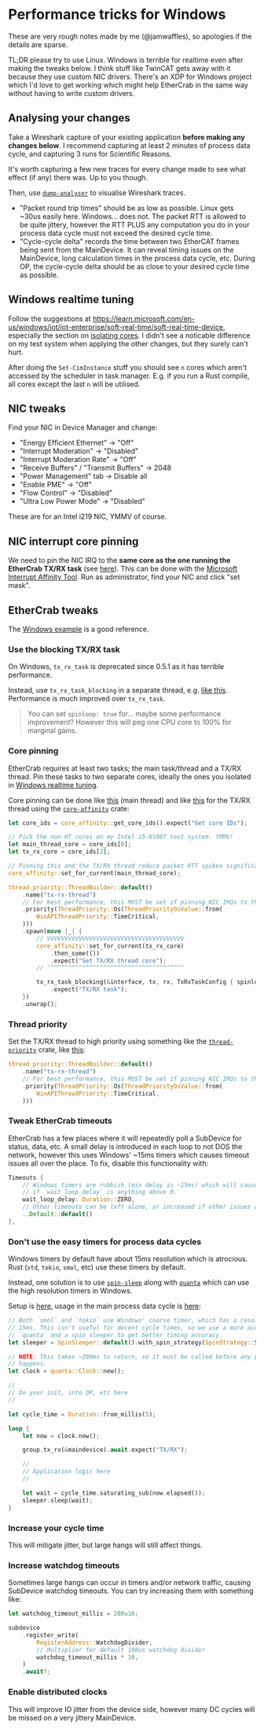 # Performance tricks for Windows

These are very rough notes made by me (@jamwaffles), so apologies if the details are sparse.

TL;DR please try to use Linux. Windows is terrible for realtime even after making the tweaks below.
I think stuff like TwinCAT gets away with it because they use custom NIC drivers. There's an XDP for
Windows project which I'd love to get working which might help EtherCrab in the same way without
having to write custom drivers.

## Analysing your changes

Take a Wireshark capture of your existing application **before making any changes below**. I
recommend capturing at least 2 minutes of process data cycle, and capturing 3 runs for Scientific
Reasons.

It's worth capturing a few new traces for every change made to see what effect (if any) there was.
Up to you though.

Then, use [`dump-analyser`](https://github.com/ethercrab-rs/dump-analyser) to visualise Wireshark
traces.

- "Packet round trip times" should be as low as possible. Linux gets ~30us easily here. Windows...
  does not. The packet RTT is allowed to be quite jittery, however the RTT PLUS any computation you
  do in your process data cycle must not exceed the desired cycle time.
- "Cycle-cycle delta" records the time between two EtherCAT frames being sent from the MainDevice.
  It can reveal timing issues on the MainDevice, long calculation times in the process data cycle,
  etc. During OP, the cycle-cycle delta should be as close to your desired cycle time as possible.

## Windows realtime tuning

Follow the suggestions at
<https://learn.microsoft.com/en-us/windows/iot/iot-enterprise/soft-real-time/soft-real-time-device>,
especially the section on
[isolating cores](https://learn.microsoft.com/en-us/windows/iot/iot-enterprise/soft-real-time/soft-real-time-device#use-mdm-bridge-wmi-provider-to-configure-the-windowsiot-csp).
I didn't see a noticable difference on my test system when applying the other changes, but they
surely can't hurt.

After doing the `Set-CimInstance` stuff you should see `n` cores which aren't accessed by the
scheduler in task manager. E.g. if you run a Rust compile, all cores except the last `n` will be
utilised.

## NIC tweaks

Find your NIC in Device Manager and change:

- "Energy Efficient Ethernet" -> "Off"
- "Interrupt Moderation" -> "Disabled"
- "Interrupt Moderation Rate" -> "Off"
- "Receive Buffers" / "Transmit Buffers" -> 2048
- "Power Management" tab -> Disable all
- "Enable PME" -> "Off"
- "Flow Control" -> "Disabled"
- "Ultra Low Power Mode" -> "Disabled"

These are for an Intel i219 NIC, YMMV of course.

## NIC interrupt core pinning

We need to pin the NIC IRQ to the **same core as the one running the EtherCrab TX/RX task** (see
[here](#core-pinning)). This can be done with the
[Microsoft Interrupt Affinity Tool](https://www.techpowerup.com/download/microsoft-interrupt-affinity-tool/).
Run as administrator, find your NIC and click "set mask".

## EtherCrab tweaks

The
[Windows example](https://github.com/ethercrab-rs/ethercrab/blob/fe55c9e1ba1a9d189ccab6ad234e086890950202/examples/windows.rs)
is a good reference.

### Use the blocking TX/RX task

On Windows, `tx_rx_task` is deprecated since 0.5.1 as it has terrible performance.

Instead, use `tx_rx_task_blocking` in a separate thread, e.g.
[like this](https://github.com/ethercrab-rs/ethercrab/blob/master/examples/windows.rs#L98-L99).
Performance is much improved over `tx_rx_task`.

> You can set `spinloop: true` for... maybe some performance improvement? However this will peg one
> CPU core to 100% for marginal gains.

### Core pinning

EtherCrab requires at least two tasks; the main task/thread and a TX/RX thread. Pin these tasks to
two separate cores, ideally the ones you isolated in
[Windows realtime tuning](#windows-realtime-tuning).

Core pinning can be done like
[this](https://github.com/ethercrab-rs/ethercrab/blob/6d9fa85047cde6f20bfb5f1499daa9eb033e70fe/examples/windows.rs)
(main thread) and like
[this](https://github.com/ethercrab-rs/ethercrab/blob/6d9fa85047cde6f20bfb5f1499daa9eb033e70fe/examples/windows.rs#L94-L96)
for the TX/RX thread using the [`core-affinity`](https://docs.rs/core_affinity) crate:

```rust
let core_ids = core_affinity::get_core_ids().expect("Get core IDs");

// Pick the non-HT cores on my Intel i5-8500T test system. YMMV!
let main_thread_core = core_ids[0];
let tx_rx_core = core_ids[2];

// Pinning this and the TX/RX thread reduce packet RTT spikes significantly
core_affinity::set_for_current(main_thread_core);

thread_priority::ThreadBuilder::default()
    .name("tx-rx-thread")
    // For best performance, this MUST be set if pinning NIC IRQs to the same core
    .priority(ThreadPriority::Os(ThreadPriorityOsValue::from(
        WinAPIThreadPriority::TimeCritical,
    )))
    .spawn(move |_| {
        // VVVVVVVVVVVVVVVVVVVVVVVVVVVVVVVVVVVVVVV
        core_affinity::set_for_current(tx_rx_core)
            .then_some(())
            .expect("Set TX/RX thread core");
        // ^^^^^^^^^^^^^^^^^^^^^^^^^^^^^^^^^^^^^^^

        tx_rx_task_blocking(&interface, tx, rx, TxRxTaskConfig { spinloop: false })
            .expect("TX/RX task");
    })
    .unwrap();
```

### Thread priority

Set the TX/RX thread to high priority using something like the
[`thread-priority`](https://docs.rs/thread-priority) crate, like
[this](https://github.com/ethercrab-rs/ethercrab/blob/6d9fa85047cde6f20bfb5f1499daa9eb033e70fe/examples/windows.rs#L94-L96):

```rust
thread_priority::ThreadBuilder::default()
    .name("tx-rx-thread")
    // For best performance, this MUST be set if pinning NIC IRQs to the same core
    .priority(ThreadPriority::Os(ThreadPriorityOsValue::from(
        WinAPIThreadPriority::TimeCritical,
    )))
```

### Tweak EtherCrab timeouts

EtherCrab has a few places where it will repeatedly poll a SubDevice for status, data, etc. A small
delay is introduced in each loop to not DOS the network, however this uses Windows' ~15ms timers
which causes timeout issues all over the place. To fix, disable this functionality with:

```rust
Timeouts {
    // Windows timers are rubbish (min delay is ~15ms) which will cause a bunch of timeouts
    // if `wait_loop_delay` is anything above 0.
    wait_loop_delay: Duration::ZERO,
    // Other timeouts can be left alone, or increased if other issues are found.
    ..Default::default()
},
```

### Don't use the easy timers for process data cycles

Windows timers by default have about 15ms resolution which is atrocious. Rust (`std`, `tokio`,
`smol`, etc) use these timers by default.

Instead, one solution is to use [`spin-sleep`](https://docs.rs/spin_sleep) along with
[`quanta`](https://docs.rs/quanta) which can use the high resolution timers in Windows.

Setup is
[here](https://github.com/ethercrab-rs/ethercrab/blob/6d9fa85047cde6f20bfb5f1499daa9eb033e70fe/examples/windows.rs#L75-L82),
usage in the main process data cycle is
[here](https://github.com/ethercrab-rs/ethercrab/blob/6d9fa85047cde6f20bfb5f1499daa9eb033e70fe/examples/windows.rs#L150-L173):

```rust
// Both `smol` and `tokio` use Windows' coarse timer, which has a resolution of at least
// 15ms. This isn't useful for decent cycle times, so we use a more accurate clock from
// `quanta` and a spin sleeper to get better timing accuracy.
let sleeper = SpinSleeper::default().with_spin_strategy(SpinStrategy::SpinLoopHint);

// NOTE: This takes ~200ms to return, so it must be called before any proper EtherCAT stuff
// happens.
let clock = quanta::Clock::new();

//
// Do your init, into OP, etc here
//

let cycle_time = Duration::from_millis(5);

loop {
    let now = clock.now();

    group.tx_rx(&maindevice).await.expect("TX/RX");

    //
    // Application logic here
    //

    let wait = cycle_time.saturating_sub(now.elapsed());
    sleeper.sleep(wait);
}
```

### Increase your cycle time

This will mitigate jitter, but large hangs will still affect things.

### Increase watchdog timeouts

Sometimes large hangs can occur in timers and/or network traffic, causing SubDevice watchdog
timeouts. You can try increasing them with something like:

```rust
let watchdog_timeout_millis = 200u16;

subdevice
    .register_write(
        RegisterAddress::WatchdogDivider,
        // Multiplier for default 100us watchdog divider
        watchdog_timeout_millis * 10,
    )
    .await?;
```

### Enable distributed clocks

This will improve IO jitter from the device side, however many DC cycles will be missed on a very
jittery MainDevice.
